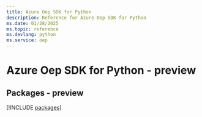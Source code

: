 ```yaml
---
title: Azure Oep SDK for Python
description: Reference for Azure Oep SDK for Python
ms.date: 01/28/2025
ms.topic: reference
ms.devlang: python
ms.service: oep
---
```

# Azure Oep SDK for Python - preview
## Packages - preview
[!INCLUDE [packages](oep-index.md)]